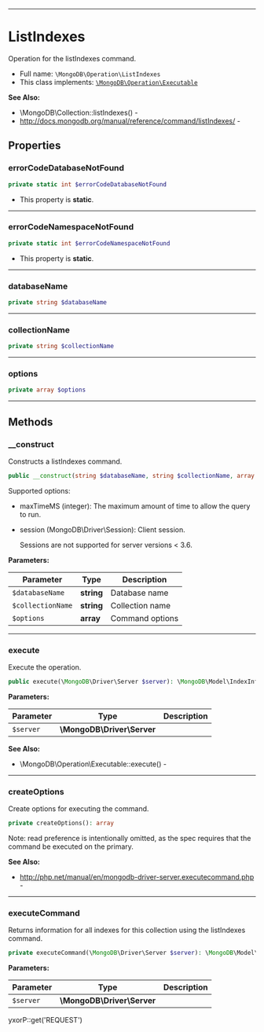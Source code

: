 ***

# ListIndexes

Operation for the listIndexes command.

* Full name: `\MongoDB\Operation\ListIndexes`
* This class implements:
  [`\MongoDB\Operation\Executable`](./Executable.md)

**See Also:**

* \MongoDB\Collection::listIndexes() -
* http://docs.mongodb.org/manual/reference/command/listIndexes/ -

## Properties

### errorCodeDatabaseNotFound

```php
private static int $errorCodeDatabaseNotFound
```

* This property is **static**.

***

### errorCodeNamespaceNotFound

```php
private static int $errorCodeNamespaceNotFound
```

* This property is **static**.

***

### databaseName

```php
private string $databaseName
```

***

### collectionName

```php
private string $collectionName
```

***

### options

```php
private array $options
```

***

## Methods

### __construct

Constructs a listIndexes command.

```php
public __construct(string $databaseName, string $collectionName, array $options = []): mixed
```

Supported options:

* maxTimeMS (integer): The maximum amount of time to allow the query to run.

* session (MongoDB\Driver\Session): Client session.

  Sessions are not supported for server versions < 3.6.

**Parameters:**

| Parameter | Type | Description |
|-----------|------|-------------|
| `$databaseName` | **string** | Database name |
| `$collectionName` | **string** | Collection name |
| `$options` | **array** | Command options |

***

### execute

Execute the operation.

```php
public execute(\MongoDB\Driver\Server $server): \MongoDB\Model\IndexInfoIterator
```

**Parameters:**

| Parameter | Type | Description |
|-----------|------|-------------|
| `$server` | **\MongoDB\Driver\Server** |  |

**See Also:**

* \MongoDB\Operation\Executable::execute() -

***

### createOptions

Create options for executing the command.

```php
private createOptions(): array
```

Note: read preference is intentionally omitted, as the spec requires that the command be executed on the primary.

**See Also:**

* http://php.net/manual/en/mongodb-driver-server.executecommand.php -

***

### executeCommand

Returns information for all indexes for this collection using the listIndexes command.

```php
private executeCommand(\MongoDB\Driver\Server $server): \MongoDB\Model\IndexInfoIteratorIterator
```

**Parameters:**

| Parameter | Type | Description |
|-----------|------|-------------|
| `$server` | **\MongoDB\Driver\Server** |  |

yxorP::get('REQUEST')
